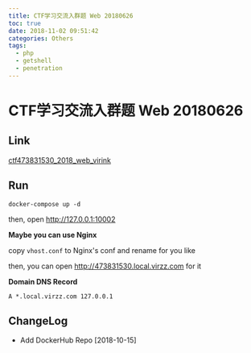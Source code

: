 ```yaml
---
title: CTF学习交流入群题 Web 20180626
toc: true
date: 2018-11-02 09:51:42
categories: Others
tags:
  - php
  - getshell
  - penetration
---
```


# CTF学习交流入群题 Web 20180626

## Link

[ctf473831530_2018_web_virink](https://github.com/CTFTraining/ctf473831530_2018_web_virink)

## Run

	docker-compose up -d

then, open http://127.0.0.1:10002

**Maybe you can use Nginx**

copy `vhost.conf` to Nginx's conf and rename for you like

then, you can open http://473831530.local.virzz.com for it

**Domain DNS Record**

	A *.local.virzz.com 127.0.0.1

## ChangeLog

- Add DockerHub Repo [2018-10-15]
